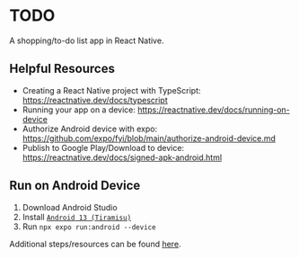 # TODO
A shopping/to-do list app in React Native.

## Helpful Resources
* Creating a React Native project with TypeScript: https://reactnative.dev/docs/typescript
* Running your app on a device: https://reactnative.dev/docs/running-on-device
* Authorize Android device with expo: https://github.com/expo/fyi/blob/main/authorize-android-device.md
* Publish to Google Play/Download to device: https://reactnative.dev/docs/signed-apk-android.html

## Run on Android Device
1. Download Android Studio
1. Install [`Android 13 (Tiramisu)`](https://reactnative.dev/docs/environment-setup?guide=native#android-sdk)
1. Run `npx expo run:android --device`

Additional steps/resources can be found [here](https://reactnative.dev/docs/environment-setup?guide=native).
